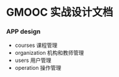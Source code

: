 # GMOOC 实战设计文档

### APP design

- courses 课程管理
- organization 机构和教师管理
- users 用户管理
- operation 操作管理
